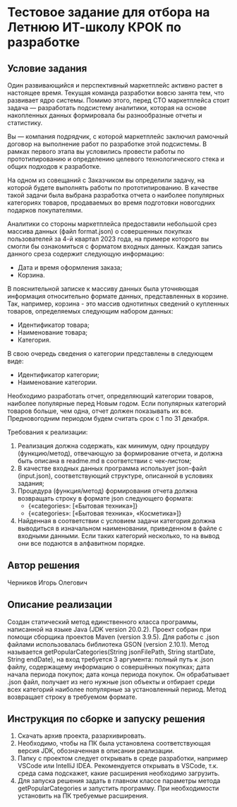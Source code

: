 # Тестовое задание для отбора на Летнюю ИТ-школу КРОК по разработке

## Условие задания
Один развивающийся и перспективный маркетплейс активно растет в настоящее время. Текущая команда разработки вовсю занята тем, что развивает ядро системы. Помимо этого, перед CTO маркетплейса стоит задача — разработать подсистему аналитики, которая на основе накопленных данных формировала бы разнообразные отчеты и статистику.

Вы — компания подрядчик, с которой маркетплейс заключил рамочный договор на выполнение работ по разработке этой подсистемы. В рамках первого этапа вы условились провести работы по прототипированию и определению целевого технологического стека и общих подходов к разработке.

На одном из совещаний с Заказчиком вы определили задачу, на которой будете выполнять работы по прототипированию. В качестве такой задачи была выбрана разработка отчета о наиболее популярных категориях товаров, продаваемых во время подготовки новогодних подарков покупателями.

Аналитики со стороны маркетплейса предоставили небольшой срез массива данных (файл format.json) о совершенных покупках пользователей за 4-й квартал 2023 года, на примере которого вы смогли бы ознакомиться с форматом входных данных. Каждая запись данного среза содержит следующую информацию:
- Дата и время оформления заказа;
- Корзина.

В пояснительной записке к массиву данных была уточняющая информация относительно формате данных, представленных в корзине. Так, например, корзина - это массив однотипных сведений о купленных товаров, определяемых следующим набором данных:
- Идентификатор товара;
- Наименование товара;
- Категория.

В свою очередь сведения о категории представлены в следующем виде:
- Идентификатор категории;
- Наименование категории.

Необходимо разработать отчет, определяющий категории товаров, наиболее популярные перед Новым годом. Если популярных категорий товаров больше, чем одна, отчет должен показывать их все. Предновогодним периодом будем считать срок с 1 по 31 декабря.

Требования к реализации:
1. Реализация должна содержать, как минимум, одну процедуру (функцию/метод), отвечающую за формирование отчета, и должна быть описана в readme.md в соответствии с чек-листом;
2. В качестве входных данных программа использует json-файл (input.json), соответствующий структуре, описанной в условиях задания;
3. Процедура (функция/метод) формирования отчета должна возвращать строку в формате json следующего формата:
   - {«categories»: [«Бытовая техника»]}
   - {«categories»: [«Бытовая техника», «Косметика»]}
4. Найденная в соответствии с условием задачи категория должна выводиться в изначальном наименовании, приведенном в файле с входными данными. Если таких категорий несколько, то на вывод они все подаются в алфавитном порядке.

## Автор решения
Черников Игорь Олегович

## Описание реализации
Создан статический метод единственного класса программы, написанной на языке Java (JDK version 20.0.2). 
Проект собран при помощи сборщика проектов Maven (version 3.9.5). 
Для работы с .json файлами использовалась библиотека GSON (version 2.10.1).
Метод называется getPopularCategories(String jsonFilePath, String startDate, String endDate), на вход требуется 3 аргумента: полный путь к .json файлу, содержащему информацию о совершённых покупках;
дата начала периода покупок; дата конца периода покупок.
Он обрабатывает .json файл, получает из него нужные json объекты и отбирает среди всех категорий наиболее популярные за установленный период.
Метод возвращает строку в требуемом формате.

## Инструкция по сборке и запуску решения
1. Скачать архив проекта, разархивировать.
2. Необходимо, чтобы на ПК была установлена соответствующая версия JDK, обозначенная в описании реализации.
3. Папку с проектом следует открывать в среде разработки, например VSCode или IntelliJ IDEA.
   Рекомендуется открывать в VSCode, т.к. среда сама подскажет, какие расширения необходимо загрузить.
4. Для запуска решения задать в главном классе параметры метода getPopularCategories и запустить программу. При необходимости установить на ПК требуемые расширения.
